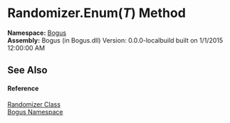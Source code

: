 # Randomizer.Enum(*T*) Method 
 

**Namespace:**&nbsp;<a href="N_Bogus">Bogus</a><br />**Assembly:**&nbsp;Bogus (in Bogus.dll) Version: 0.0.0-localbuild built on 1/1/2015 12:00:00 AM

## See Also


#### Reference
<a href="T_Bogus_Randomizer">Randomizer Class</a><br /><a href="N_Bogus">Bogus Namespace</a><br />